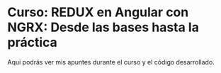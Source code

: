 # Curso: REDUX en Angular con NGRX: Desde las bases hasta la práctica

Aqui podrás ver mis apuntes durante el curso y el código desarrollado.
